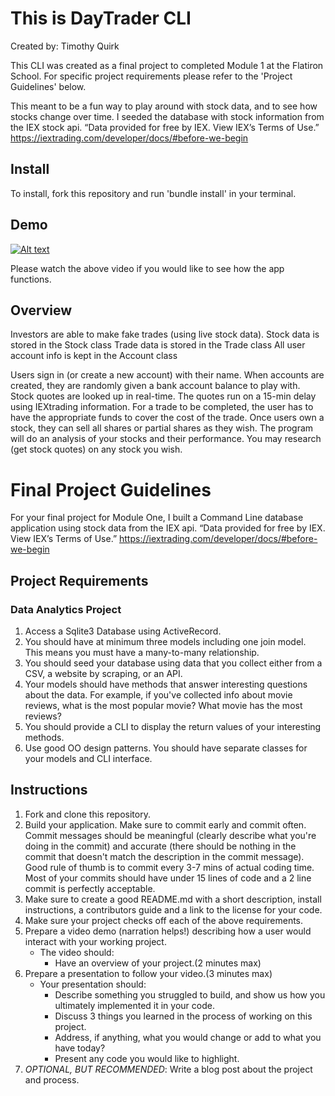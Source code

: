 # This is DayTrader CLI

Created by: Timothy Quirk

This CLI was created as a final project to completed Module 1 at the Flatiron School. For specific project requirements please refer to the 'Project Guidelines' below.

This meant to be a fun way to play around with stock data, and to see how stocks change over time. I seeded the database with stock information from the IEX stock api. “Data provided for free by IEX. View IEX’s Terms of Use.” https://iextrading.com/developer/docs/#before-we-begin

## Install

To install, fork this repository and run 'bundle install' in your terminal.

## Demo

[![Alt text](https://img.youtube.com/vi/VJFTkUNRDY8/0.jpg)](https://www.youtube.com/watch?v=VJFTkUNRDY8)

Please watch the above video if you would like to see how the app functions.

## Overview  

Investors are able to make fake trades (using live stock data).
Stock data is stored in the Stock class
Trade data is stored in the Trade class
All user account info is kept in the Account class

Users sign in (or create a new account) with their name.
When accounts are created, they are randomly given a bank account balance to play with.
Stock quotes are looked up in real-time. The quotes run on a 15-min delay using IEXtrading information.
For a trade to be completed, the user has to have the appropriate funds to cover the cost of the trade.
Once users own a stock, they can sell all shares or partial shares as they wish.
The program will do an analysis of your stocks and their performance.
You may research (get stock quotes) on any stock you wish.






#  Final Project Guidelines

For your final project for Module One, I built a Command Line database application using stock data from the IEX api.
“Data provided for free by IEX. View IEX’s Terms of Use.” https://iextrading.com/developer/docs/#before-we-begin

## Project Requirements

### Data Analytics Project

1. Access a Sqlite3 Database using ActiveRecord.
2. You should have at minimum three models including one join model. This means you must have a many-to-many relationship.
3. You should seed your database using data that you collect either from a CSV, a website by scraping, or an API.
4. Your models should have methods that answer interesting questions about the data. For example, if you've collected info about movie reviews, what is the most popular movie? What movie has the most reviews?
5. You should provide a CLI to display the return values of your interesting methods.  
6. Use good OO design patterns. You should have separate classes for your models and CLI interface.

## Instructions

1. Fork and clone this repository.
2. Build your application. Make sure to commit early and commit often. Commit messages should be meaningful (clearly describe what you're doing in the commit) and accurate (there should be nothing in the commit that doesn't match the description in the commit message). Good rule of thumb is to commit every 3-7 mins of actual coding time. Most of your commits should have under 15 lines of code and a 2 line commit is perfectly acceptable.
3. Make sure to create a good README.md with a short description, install instructions, a contributors guide and a link to the license for your code.
4. Make sure your project checks off each of the above requirements.
5. Prepare a video demo (narration helps!) describing how a user would interact with your working project.
    * The video should:
      - Have an overview of your project.(2 minutes max)
6. Prepare a presentation to follow your video.(3 minutes max)
    * Your presentation should:
      - Describe something you struggled to build, and show us how you ultimately implemented it in your code.
      - Discuss 3 things you learned in the process of working on this project.
      - Address, if anything, what you would change or add to what you have today?
      - Present any code you would like to highlight.   
7. *OPTIONAL, BUT RECOMMENDED*: Write a blog post about the project and process.
